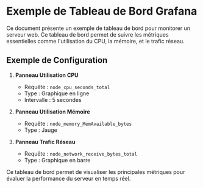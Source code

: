 
# Exemple de Tableau de Bord Grafana

Ce document présente un exemple de tableau de bord pour monitorer un serveur web. Ce tableau de bord permet de suivre les métriques essentielles comme l'utilisation du CPU, la mémoire, et le trafic réseau.

## Exemple de Configuration

1. **Panneau Utilisation CPU**
   - Requête : `node_cpu_seconds_total`
   - Type : Graphique en ligne
   - Intervalle : 5 secondes

2. **Panneau Utilisation Mémoire**
   - Requête : `node_memory_MemAvailable_bytes`
   - Type : Jauge

3. **Panneau Trafic Réseau**
   - Requête : `node_network_receive_bytes_total`
   - Type : Graphique en barre

Ce tableau de bord permet de visualiser les principales métriques pour évaluer la performance du serveur en temps réel.
